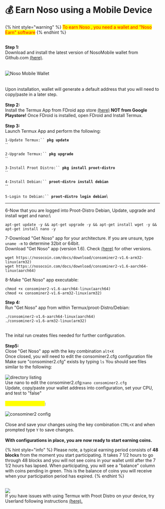 # 💰 Earn Noso using a Mobile Device

{% hint style="warning" %}
<mark style="color:red;">To earn Noso , you  need a wallet and "Noso Earn" software</mark>
{% endhint %}

\
**Step 1:**\
Download and install the latest version of NosoMobile wallet from Github.com [(here)](https://github.com/Noso-Project/NosoWallet-Android/releases).\
\
\
![Noso Mobile Wallet](https://nosocoin.com/docs/images/nosomobile.png)\
\
\
Upon installation, wallet will generate a default address that you will need to copy/paste in a later step.\
\
**Step 2:**\
Install the Termux App from FDroid app store [(here)](https://f-droid.org/F-Droid.apk) **NOT from Google Playstore!** Once FDroid is installed, open FDroid and Install Termux.\
\
**Step 3:**\
Launch Termux App and perform the following:

`1-Update Termux:`` `**`pkg update`**\
``

`2-Upgrade Termux:`` `**`pkg upgrade`**\
``

`3-Install Proot Distro:`` `**`pkg install proot-distro`**\
``

`4-Install Debian:`` `**`proot-distro install debian`**\
**``**

`5-Login to Debian:`` `**`proot-distro login debian`**\
****

6-Now that you are logged into Proot-Distro Debian, Update, upgrade and install wget and nano:\


```
apt-get update -y && apt-get upgrade -y && apt-get install wget -y && apt-get install nano -y
```

7-Download "Get Noso" app for your architecture. If you are unsure, type `uname -m` to determine 32bit or 64bit.\
Download "Get Noso" app (version 1.6). Check [(here)](https://github.com/Noso-Project/noso-website/tree/main/docs/download) for other versions.

```
wget https://nosocoin.com/docs/download/consominer2-v1.6-arm32-linux(arm32)
wget https://nosocoin.com/docs/download/consominer2-v1.6-aarch64-linux(aarch64)
```

8-Make "Get Noso" app executable:

```
chmod +x consominer2-v1.6-aarch64-linux(aarch64)
chmod +x consominer2-v1.6-arm32-linux(arm32)
```

**Step 4:**\
Run "Get Noso" app from within Termux/proot-Distro/Debian:&#x20;

```
./consominer2-v1.6-aarch64-linux(aarch64)
./consominer2-v1.6-arm32-linux(arm32)
```

\
The inital run creates files needed for further configuration.\
\
**Step5:**\
Close "Get Noso" app with the key combination `alt+X`\
Once closed, you will need to edit the consominer2.cfg configuration file\
Make sure "consominer2.cfg" exists by typing `ls` You should see files similar to the following:\
\
![directory listing](https://nosocoin.com/docs/images/termux\_ls.jpg) \
Use nano to edit the consominer2.cfg:`nano consominer2.cfg`\
Update, copy/paste your wallet address into configuration, set your CPU, and test to "false"\
\
<mark style="color:yellow;">**SEE IMAGE BELOW**</mark>:\
\
![consominer2 config](https://nosocoin.com/docs/images/consominercfg.png)\
\
Close and save your changes using the key combination `CTRL+X` and when prompted type `Y` to save changes.\
\
**With configurations in place, you are now ready to start earning coins.**

{% hint style="info" %}
Please note, a typical earning period consists of **48 blocks** from the moment you start participating. It takes 7 1/2 hours to go through 48 blocks and you will not see coins in your wallet until after the 7 1/2 hours has lapsed. When participating, you will see a "balance" column with coins pending in green. This is the balance of coins you will receive when your participation period has expired.
{% endhint %}

\
![](https://nosocoin.com/docs/images/consominerbal.png)\
If you have issues with using Termux with Proot Distro on your device, try Userland following instructions [(here).](userland-instructions.md)
